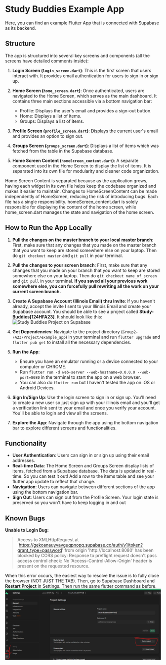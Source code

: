 # Study Buddies Example App
Here, you can find an example Flutter App that is connected with Supabase as its backend.

<!-- ## Overview -->

<!-- Study Buddies is a Flutter application designed to help users manage and participate in study groups. The app allows users to view their profile, manage items related to their study groups, and view a list of available groups. -->

## Structure

The app is structured into several key screens and components (all the screens have detailed comments inside):

1. **Login Screen (`login_screen.dart`)**: This is the first screen that users interact with. It provides email authentication for users to sign in or sign up.

2. **Home Screen (`home_screen.dart`)**: Once authenticated, users are navigated to the Home Screen, which serves as the main dashboard. It contains three main sections accessible via a bottom navigation bar:
   - Profile: Displays the user's email and provides a sign-out button.
   - Home: Displays a list of items.
   - Groups: Displays a list of items.

3. **Profile Screen (`profile_screen.dart`)**: Displays the current user's email and provides an option to sign out.

4. **Groups Screen (`groups_screen.dart`)**: Displays a list of items which was fetched from the table in the Supabase database. 

5. **Home Screen Content (`homeScreen_content.dart`)**: A separate component used in the Home Screen to display the list of items. It is separated into its own file for modularity and cleaner code organization.

Home Screen Content is separated because as the application grows, having each widget in its own file helps keep the codebase organized and makes it easier to maintain. Changes to HomeScreenContent can be made independently of HomeScreen, reducing the risk of introducing bugs. Each file has a single responsibility. homeScreen_content.dart is solely responsible for displaying the content of the home screen, while home_screen.dart manages the state and navigation of the home screen.

## How to Run the App Locally

1. **Pull the changes on the master branch to your local master branch**: First, make sure that any changes that you
made on the master branch that you want to keep are stored somewhere else on your laptop. Then do `git checkout master` and `git pull` in your terminal. 

2. **Pull the changes to your screen branch**: First, make sure that any changes that you
made on your branch that you want to keep are stored somewhere else on your laptop. Then do `git checkout name_of_screen` and `git pull` in your terminal. **If you saved all your previous work somewhere else, you can forcefully pull rewriting all the work on your current screen branch.**

3. **Create A Supabase Account (Illinois Email) thru Invite**: If you haven't already, accept the invite I sent to your Illinois Email and create your Supabase account.
You should be able to see a project called **Study-Buddies[124HFA23]**. It should look like this: ![Study Buddies Project on Supabase](https://i.imgur.com/mmCdplw.png)

3. **Get Dependencies**: Navigate to the project directory (`Group2-FA23/Project/example_app`) in your terminal and run `flutter upgrade` and `flutter pub get` to install all the necessary dependencies.

5. **Run the App**: 
   - Ensure you have an emulator running or a device connected to your computer or CHROME.
   - Run `flutter run -d web-server --web-hostname=0.0.0.0 --web-port=8080` in the terminal to start the app on a web browser.
   - You can also do `flutter run` but I haven't tested the app on iOS or Android Devices.

6. **Sign In/Sign Up**: Use the login screen to sign in or sign up. You'll need to create a new user so just sign up with your illinois email and you'll get a verification link sent to your email and once you verify your account. You'll be able to login and view all the screens.

7. **Explore the App**: Navigate through the app using the bottom navigation bar to explore different screens and functionalities.

## Functionality

- **User Authentication**: Users can sign in or sign up using their email addresses.
- **Real-time Data**: The Home Screen and Groups Screen display lists of items, fetched from a Supabase database. The data is updated in real-time. So you can test it out! Add a row to the items table and see your flutter app update to reflect that change.
- **Navigation**: Users can navigate between different sections of the app using the bottom navigation bar.
- **Sign Out**: Users can sign out from the Profile Screen. Your login state is preserved so you won't have to keep logging in and out

## Known Bugs

**Unable to Login Bug:**
> Access to XMLHttpRequest at 'https://gekoanauyvavguqpnopq.supabase.co/auth/v1/token?grant_type=password' from origin 'http://localhost:8080' has been blocked by CORS policy: Response to preflight request doesn't pass access control check: No 'Access-Control-Allow-Origin' header is present on the requested resource.

When this error occurs, the easiest way to resolve the issue is to fully close the browser (NOT JUST THE TAB). Then, go to Supabase Dashboard and **Restart Project** in Settings. Then run the same flutter command as before.
![Restart Project](image.png)
